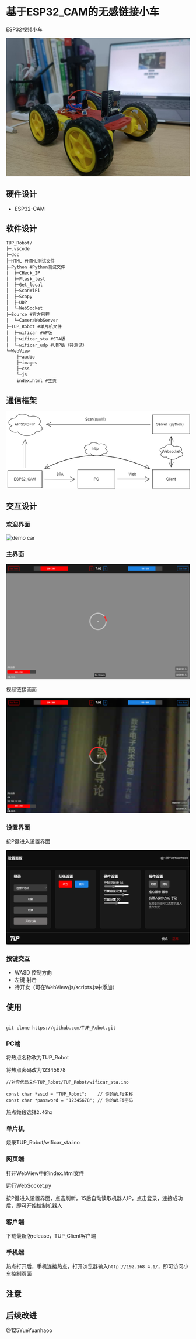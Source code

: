 # 基于ESP32_CAM的无感链接小车

ESP32视频小车

![demo car](doc/demo_car.jpg)

## 硬件设计

- ESP32-CAM
  
## 软件设计

``` file tree
TUP_Robot/
├─.vscode
├─doc
├─HTML #HTML测试文件
├─Python #Python测试文件
│  ├─CHeck_IP
│  ├─Flask_test
│  ├─Get_local
│  ├─ScanWiFi
│  ├─Scapy
│  ├─UDP
│  └─WebSocket
├─Source #官方例程
│  └─CameraWebServer
├─TUP_Robot #单片机文件
│  ├─wificar #AP版
│  ├─wificar_sta #STA版
│  └─wificar_udp #UDP版（待测试）
└─WebView
    ├─audio
    ├─images
    ├─css
    └─js
    index.html #主页
```

## 通信框架

![demo car](doc/frame.png)

## 交互设计

### 欢迎界面

![demo car](doc/welcome.png)

### 主界面

![demo car](doc/main.png)

视频链接画面

![demo car](doc/main-2.png)

### 设置界面

按P键进入设置界面

![demo car](doc/dialog.png)

### 按键交互

- WASD 控制方向
- 左键 射击
- 待开发（可在WebView/js/scripts.js中添加）

## 使用

``` git bash

git clone https://github.com/TUP_Robot.git

```

### PC端

将热点名称改为TUP_Robot

将热点密码改为12345678

``` windows
//对应代码文件TUP_Robot/TUP_Robot/wificar_sta.ino

const char *ssid = "TUP_Robot";    // 你的WiFi名称
const char *password = "12345678"; // 你的WiFi密码

```

热点频段选择`2.4Ghz`

### 单片机

烧录TUP_Robot/wificar_sta.ino

### 网页端

打开WebView中的index.html文件

运行WebSocket.py

按P键进入设置界面，点击刷新，1S后自动读取机器人IP，点击登录，连接成功后，即可开始控制机器人

### 客户端

下载最新版release，TUP_Client客户端

### 手机端

热点打开后，手机连接热点，打开浏览器输入`http://192.168.4.1/`，即可访问小车控制页面

## 注意

## 后续改进

@125YueYuanhaoo
